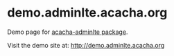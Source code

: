 # demo.adminlte.acacha.org

Demo page for [acacha-adminlte package](https://github.com/acacha/adminlte-laravel).

Visit the demo site at: http://demo.adminlte.acacha.org
